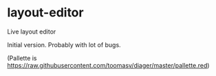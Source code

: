 # layout-editor
Live layout editor

Initial version. Probably with lot of bugs.

(Pallette is https://raw.githubusercontent.com/toomasv/diager/master/pallette.red)
